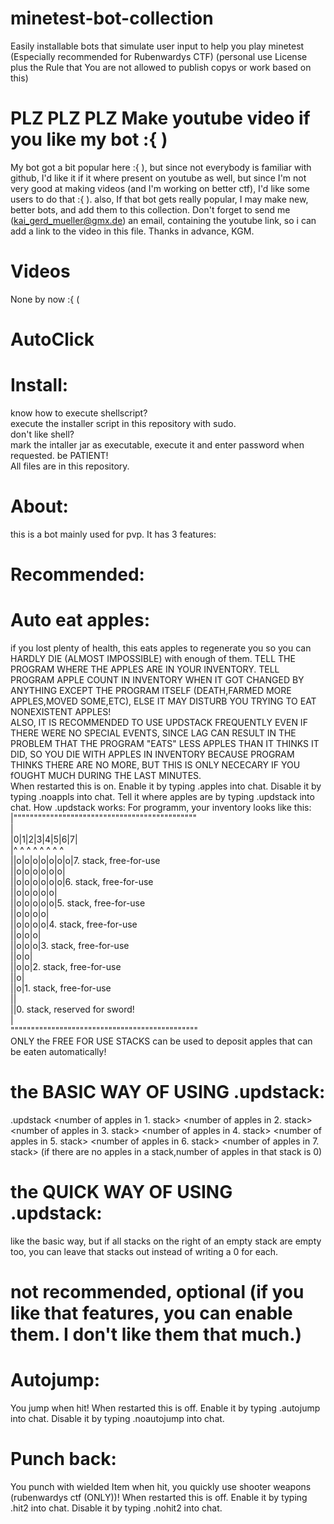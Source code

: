 # minetest-bot-collection<br />
Easily installable bots that simulate user input to help you play minetest (Especially recommended for Rubenwardys CTF) (personal use License plus the Rule that You are not allowed to publish copys or work based on this)
# PLZ PLZ PLZ Make youtube video if you like my bot :{ )
My bot got a bit popular here :{ ), but since not everybody is familiar with github, I'd like it if it where present on youtube as well, but since I'm not very good at making videos (and I'm working on better ctf), I'd like some users to do that :{ ).
also, If that bot gets really popular, I may make new, better bots, and add them to this collection.
Don't forget to send me (kai_gerd_mueller@gmx.de) an email, containing the youtube link, so i can add a link to the video in this file.
Thanks in advance, KGM.
# Videos
None by now :{ (
# AutoClick
# Install:
know how to execute shellscript?<br />
execute the installer script in this repository with sudo.<br />
don't like shell?<br />
mark the intaller jar as executable, execute it and enter password when requested. be PATIENT!<br />
All files are in this repository.<br />
# About:
this is a bot mainly used for pvp.
It has 3 features:
# Recommended:
# Auto eat apples:
if you lost plenty of health, this eats apples to regenerate you so you can HARDLY DIE (ALMOST IMPOSSIBLE) with enough of them. TELL THE PROGRAM WHERE THE APPLES ARE IN YOUR INVENTORY. TELL PROGRAM APPLE COUNT IN INVENTORY WHEN IT GOT CHANGED BY ANYTHING EXCEPT THE PROGRAM ITSELF (DEATH,FARMED MORE APPLES,MOVED SOME,ETC), ELSE IT MAY DISTURB YOU TRYING TO EAT NONEXISTENT APPLES!<br />
ALSO, IT IS RECOMMENDED TO USE UPDSTACK FREQUENTLY EVEN IF THERE WERE NO SPECIAL EVENTS, SINCE LAG CAN RESULT IN THE PROBLEM THAT THE PROGRAM "EATS" LESS APPLES THAN IT THINKS IT DID, SO YOU DIE WITH APPLES IN INVENTORY BECAUSE PROGRAM THINKS THERE ARE NO MORE, BUT THIS IS ONLY NECECARY IF YOU fOUGHT MUCH DURING THE LAST MINUTES.<br />
When restarted this is on.
Enable it by typing .apples into chat.
Disable it by typing .noappls into chat.
Tell it where apples are by typing .updstack into chat.
How .updstack works:
For programm, your inventory looks like this:<br />
|"""""""""""""""""""""""""""""""""""""""""""""<br />
|<br />
|0|1|2|3|4|5|6|7|<br />
|^ ^ ^ ^ ^ ^ ^ ^<br />
||o|o|o|o|o|o|o|7. stack, free-for-use<br />
||o|o|o|o|o|o|<br />
||o|o|o|o|o|o|6. stack, free-for-use<br />
||o|o|o|o|o|<br />
||o|o|o|o|o|5. stack, free-for-use<br />
||o|o|o|o|<br />
||o|o|o|o|4. stack, free-for-use<br />
||o|o|o|<br />
||o|o|o|3. stack, free-for-use<br />
||o|o|<br />
||o|o|2. stack, free-for-use<br />
||o|<br />
||o|1. stack, free-for-use<br />
||<br />
||0. stack, reserved for sword!<br />
|<br />
""""""""""""""""""""""""""""""""""""""""""""""<br />
 ONLY the FREE FOR USE STACKS can be used to deposit apples that can be eaten automatically!
# the BASIC WAY OF USING .updstack:
 .updstack <number of apples in 1. stack> <number of apples in 2. stack> <number of apples in 3. stack> <number of apples in 4. stack> <number of apples in 5. stack> <number of apples in 6. stack> <number of apples in 7. stack>
 (if there are no apples in a stack,number of apples in that stack is 0)
# the QUICK WAY OF USING .updstack:
like the basic way, but if all stacks on the right of an empty stack are empty too, you can leave that stacks out instead of writing a 0 for each.
# not recommended, optional (if you like that features, you can enable them. I don't like them that much.)
# Autojump:
You jump when hit!
When restarted this is off.
Enable it by typing .autojump into chat.
Disable it by typing .noautojump into chat.
# Punch back:
You punch with wielded Item when hit, you quickly use shooter weapons (rubenwardys ctf (ONLY))!
When restarted this is off.
Enable it by typing .hit2 into chat.
Disable it by typing .nohit2 into chat.
